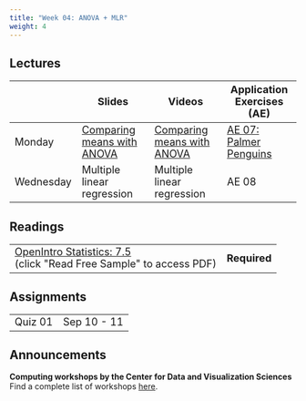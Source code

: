 ```yaml
---
title: "Week 04: ANOVA + MLR"
weight: 4
---
```


<style>
table {
font-size: 18px;
}

</style>

## Lectures

|           | Slides                   | Videos | Application Exercises (AE) |
|-----------|--------------------------|--------|--------|
| Monday    | [Comparing means with ANOVA](https://sta210-fa20.netlify.app/slides/07-anova.html)| [Comparing means with ANOVA](https://warpwire.duke.edu/w/R2EEAA/) | [AE 07: Palmer Penguins](https://sta210-fa20.netlify.app/appex/ae-07-penguins.html)|
| Wednesday | Multiple linear regression | Multiple linear regression| AE 08 |


## Readings

|            |   |
|------------|---|
| [OpenIntro Statistics: 7.5 ](https://leanpub.com/openintro-statistics) <br> (click "Read Free Sample" to access PDF) | **Required**   |


## Assignments

|                        |   |
|------------------------|---|
| Quiz 01           |  Sep 10 - 11 |



## Announcements 

**Computing workshops by the Center for Data and Visualization Sciences**  Find a complete list of workshops [here](https://library.duke.edu/data/workshops). 



